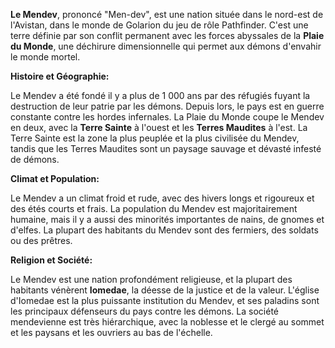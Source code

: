 **Le Mendev**, prononcé "Men-dev", est une nation située dans le nord-est de l'Avistan, dans le monde de Golarion du jeu de rôle Pathfinder. C'est une terre définie par son conflit permanent avec les forces abyssales de la **Plaie du Monde**, une déchirure dimensionnelle qui permet aux démons d'envahir le monde mortel.

**Histoire et Géographie:**

Le Mendev a été fondé il y a plus de 1 000 ans par des réfugiés fuyant la destruction de leur patrie par les démons. Depuis lors, le pays est en guerre constante contre les hordes infernales. La Plaie du Monde coupe le Mendev en deux, avec la **Terre Sainte** à l'ouest et les **Terres Maudites** à l'est. La Terre Sainte est la zone la plus peuplée et la plus civilisée du Mendev, tandis que les Terres Maudites sont un paysage sauvage et dévasté infesté de démons.

**Climat et Population:**

Le Mendev a un climat froid et rude, avec des hivers longs et rigoureux et des étés courts et frais. La population du Mendev est majoritairement humaine, mais il y a aussi des minorités importantes de nains, de gnomes et d'elfes. La plupart des habitants du Mendev sont des fermiers, des soldats ou des prêtres.

**Religion et Société:**

Le Mendev est une nation profondément religieuse, et la plupart des habitants vénèrent **Iomedae**, la déesse de la justice et de la valeur. L'église d'Iomedae est la plus puissante institution du Mendev, et ses paladins sont les principaux défenseurs du pays contre les démons. La société mendevienne est très hiérarchique, avec la noblesse et le clergé au sommet et les paysans et les ouvriers au bas de l'échelle.